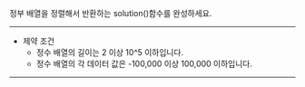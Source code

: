 정부 배열을 정렬해서 반환하는 solution()함수를 완성하세요.

---

- 제약 조건
    - 정수 배열의 길이는 2 이상 10^5 이하입니다.
    - 정수 배열의 각 데이터 값은 -100,000 이상 100,000 이하입니다.

---